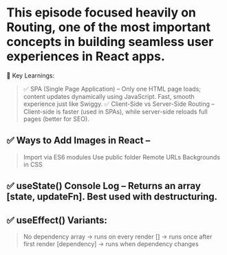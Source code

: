 # This episode focused heavily on Routing, one of the most important concepts in building seamless user experiences in React apps.

🔹 Key Learnings:
> ✅ SPA (Single Page Application) – Only one HTML page loads; content updates dynamically using JavaScript. Fast, smooth experience just like Swiggy.
> ✅ Client-Side vs Server-Side Routing – Client-side is faster (used in SPAs), while server-side reloads full pages (better for SEO).

## ✅ Ways to Add Images in React –
> Import via ES6 modules
> Use public folder
> Remote URLs
> Backgrounds in CSS

## ✅ useState() Console Log – Returns an array [state, updateFn]. Best used with destructuring.

## ✅ useEffect() Variants:
   > No dependency array → runs on every render
   > [] → runs once after first render
   > [dependency] → runs when dependency changes

